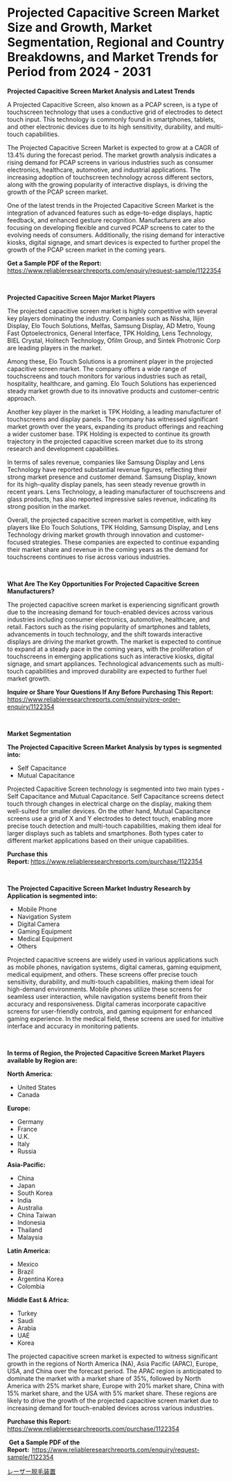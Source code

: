 <p><h1>Projected Capacitive Screen Market Size and Growth, Market Segmentation, Regional and Country Breakdowns, and Market Trends for Period from 2024 -  2031</h1></p><p><strong>Projected Capacitive Screen Market Analysis and Latest Trends</strong></p>
<p><p>A Projected Capacitive Screen, also known as a PCAP screen, is a type of touchscreen technology that uses a conductive grid of electrodes to detect touch input. This technology is commonly found in smartphones, tablets, and other electronic devices due to its high sensitivity, durability, and multi-touch capabilities.</p><p>The Projected Capacitive Screen Market is expected to grow at a CAGR of 13.4% during the forecast period. The market growth analysis indicates a rising demand for PCAP screens in various industries such as consumer electronics, healthcare, automotive, and industrial applications. The increasing adoption of touchscreen technology across different sectors, along with the growing popularity of interactive displays, is driving the growth of the PCAP screen market.</p><p>One of the latest trends in the Projected Capacitive Screen Market is the integration of advanced features such as edge-to-edge displays, haptic feedback, and enhanced gesture recognition. Manufacturers are also focusing on developing flexible and curved PCAP screens to cater to the evolving needs of consumers. Additionally, the rising demand for interactive kiosks, digital signage, and smart devices is expected to further propel the growth of the PCAP screen market in the coming years.</p></p>
<p><strong>Get a Sample PDF of the Report:&nbsp;</strong> <a href="https://www.reliableresearchreports.com/enquiry/request-sample/1122354">https://www.reliableresearchreports.com/enquiry/request-sample/1122354</a></p>
<p>&nbsp;</p>
<p><strong>Projected Capacitive Screen Major Market Players</strong></p>
<p><p>The projected capacitive screen market is highly competitive with several key players dominating the industry. Companies such as Nissha, Ilijin Display, Elo Touch Solutions, Melfas, Samsung Display, AD Metro, Young Fast Optoelectronics, General Interface, TPK Holding, Lens Technology, BIEL Crystal, Holitech Technology, Ofilm Group, and Sintek Photronic Corp are leading players in the market.</p><p>Among these, Elo Touch Solutions is a prominent player in the projected capacitive screen market. The company offers a wide range of touchscreens and touch monitors for various industries such as retail, hospitality, healthcare, and gaming. Elo Touch Solutions has experienced steady market growth due to its innovative products and customer-centric approach.</p><p>Another key player in the market is TPK Holding, a leading manufacturer of touchscreens and display panels. The company has witnessed significant market growth over the years, expanding its product offerings and reaching a wider customer base. TPK Holding is expected to continue its growth trajectory in the projected capacitive screen market due to its strong research and development capabilities.</p><p>In terms of sales revenue, companies like Samsung Display and Lens Technology have reported substantial revenue figures, reflecting their strong market presence and customer demand. Samsung Display, known for its high-quality display panels, has seen steady revenue growth in recent years. Lens Technology, a leading manufacturer of touchscreens and glass products, has also reported impressive sales revenue, indicating its strong position in the market.</p><p>Overall, the projected capacitive screen market is competitive, with key players like Elo Touch Solutions, TPK Holding, Samsung Display, and Lens Technology driving market growth through innovation and customer-focused strategies. These companies are expected to continue expanding their market share and revenue in the coming years as the demand for touchscreens continues to rise across various industries.</p></p>
<p>&nbsp;</p>
<p><strong>What Are The Key Opportunities For Projected Capacitive Screen Manufacturers?</strong></p>
<p><p>The projected capacitive screen market is experiencing significant growth due to the increasing demand for touch-enabled devices across various industries including consumer electronics, automotive, healthcare, and retail. Factors such as the rising popularity of smartphones and tablets, advancements in touch technology, and the shift towards interactive displays are driving the market growth. The market is expected to continue to expand at a steady pace in the coming years, with the proliferation of touchscreens in emerging applications such as interactive kiosks, digital signage, and smart appliances. Technological advancements such as multi-touch capabilities and improved durability are expected to further fuel market growth.</p></p>
<p><strong>Inquire or Share Your Questions If Any Before Purchasing This Report:</strong> <a href="https://www.reliableresearchreports.com/enquiry/pre-order-enquiry/1122354">https://www.reliableresearchreports.com/enquiry/pre-order-enquiry/1122354</a></p>
<p>&nbsp;</p>
<p><strong>Market Segmentation</strong></p>
<p><strong>The Projected Capacitive Screen Market Analysis by types is segmented into:</strong></p>
<p><ul><li>Self Capacitance</li><li>Mutual Capacitance</li></ul></p>
<p><p>Projected Capacitive Screen technology is segmented into two main types - Self Capacitance and Mutual Capacitance. Self Capacitance screens detect touch through changes in electrical charge on the display, making them well-suited for smaller devices. On the other hand, Mutual Capacitance screens use a grid of X and Y electrodes to detect touch, enabling more precise touch detection and multi-touch capabilities, making them ideal for larger displays such as tablets and smartphones. Both types cater to different market applications based on their unique capabilities.</p></p>
<p><strong>Purchase this Report:&nbsp;</strong><a href="https://www.reliableresearchreports.com/purchase/1122354">https://www.reliableresearchreports.com/purchase/1122354</a></p>
<p>&nbsp;</p>
<p><strong>The Projected Capacitive Screen Market Industry Research by Application is segmented into:</strong></p>
<p><ul><li>Mobile Phone</li><li>Navigation System</li><li>Digital Camera</li><li>Gaming Equipment</li><li>Medical Equipment</li><li>Others</li></ul></p>
<p><p>Projected capacitive screens are widely used in various applications such as mobile phones, navigation systems, digital cameras, gaming equipment, medical equipment, and others. These screens offer precise touch sensitivity, durability, and multi-touch capabilities, making them ideal for high-demand environments. Mobile phones utilize these screens for seamless user interaction, while navigation systems benefit from their accuracy and responsiveness. Digital cameras incorporate capacitive screens for user-friendly controls, and gaming equipment for enhanced gaming experience. In the medical field, these screens are used for intuitive interface and accuracy in monitoring patients.</p></p>
<p>&nbsp;</p>
<p><strong>In terms of Region, the Projected Capacitive Screen Market Players available by Region are:</strong></p>
<p>
    <p> <strong> North America: </strong>
        <ul>
            <li>United States</li>
            <li>Canada</li>
        </ul>
        </p> 
    <p> <strong> Europe: </strong>
        <ul>
            <li>Germany</li>
            <li>France</li>
            <li>U.K.</li>
            <li>Italy</li>
            <li>Russia</li>
        </ul>
        </p> 
    <p> <strong> Asia-Pacific: </strong>
        <ul>
            <li>China</li>
            <li>Japan</li>
            <li>South Korea</li>
            <li>India</li>
            <li>Australia</li>
            <li>China Taiwan</li>
            <li>Indonesia</li>
            <li>Thailand</li>
            <li>Malaysia</li>
        </ul>
        </p> 
    <p> <strong> Latin America: </strong>
        <ul>
            <li>Mexico</li>
            <li>Brazil</li>
            <li>Argentina Korea</li>
            <li>Colombia</li>
        </ul>
        </p> 
    <p> <strong> Middle East & Africa: </strong>
        <ul>
            <li>Turkey</li>
            <li>Saudi</li>
            <li>Arabia</li>
            <li>UAE</li>
            <li>Korea</li>
        </ul>
    </p>
    </p>
<p><p>The projected capacitive screen market is expected to witness significant growth in the regions of North America (NA), Asia Pacific (APAC), Europe, USA, and China over the forecast period. The APAC region is anticipated to dominate the market with a market share of 35%, followed by North America with 25% market share, Europe with 20% market share, China with 15% market share, and the USA with 5% market share. These regions are likely to drive the growth of the projected capacitive screen market due to increasing demand for touch-enabled devices across various industries.</p></p>
<p><strong>Purchase this Report: </strong><a href="https://www.reliableresearchreports.com/purchase/1122354">https://www.reliableresearchreports.com/purchase/1122354</a></p>
<p>&nbsp;<strong>Get a Sample PDF of the Report:&nbsp;&nbsp;</strong><a href="https://www.reliableresearchreports.com/enquiry/request-sample/1122354">https://www.reliableresearchreports.com/enquiry/request-sample/1122354</a></p>
<p><strong></strong></p>
<p><p><a href="https://github.com/oqxogxyvqe90775/Market-Research-Report-List-1/blob/main/485866211404.md">レーザー脱毛装置</a></p></p>